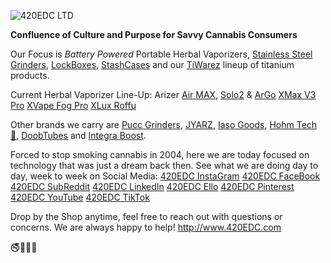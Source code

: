![420EDC LTD](https://user-images.githubusercontent.com/106893063/172053517-35f245f5-c21f-48d4-852d-c27d019ca043.png)

**Confluence of Culture and Purpose for Savvy Cannabis Consumers** 

Our Focus is _Battery Powered_ Portable Herbal Vaporizers, [Stainless Steel Grinders](https://www.420edc.com/grinders/), [LockBoxes](https://www.420edc.com/storage-solutions/lockbox/), [StashCases](https://www.420edc.com/storage-solutions/stashcase/) and our [TiWarez](https://www.420edc.com/tiwarez/) lineup of titanium products.  

Current Herbal Vaporizer Line-Up:
Arizer [Air MAX](https://www.420edc.com/arizer/air-max/), [Solo2](https://www.420edc.com/arizer/solo-2/) & [ArGo](https://www.420edc.com/arizer/argo/)
[XMax V3 Pro](https://www.420edc.com/xmax/)
[XVape Fog Pro](https://www.420edc.com/topgreen/xvape-fog-pro/)
[XLux Roffu](https://www.420edc.com/search.php?search_query=Roffu&section=product)

Other brands we carry are [Pucc Grinders](https://www.420edc.com/grinders/pucc-grinder/), [JYARZ](https://www.420edc.com/storage-solutions/jyarz/), [Iaso Goods](https://www.420edc.com/iaso-goods/), [Hohm Tech 🔋](https://www.420edc.com/hohm-tech/), [DoobTubes](https://www.420edc.com/storage-solutions/doob-tubes/) and [Integra Boost](https://www.420edc.com/integra/).  

Forced to stop smoking cannabis in 2004, here we are today focused on technology that was just a dream back then.  See what we are doing day to day, week to week on Social Media:
[420EDC InstaGram](https://www.instagram.com/420EDC/)
[420EDC FaceBook](https://www.facebook.com/420edc/)
[420EDC SubReddit](https://www.reddit.com/r/420EDC/)
[420EDC LinkedIn](http://www.linkedin.com/company/420edc)
[420EDC Ello](https://ello.co/420edc)
[420EDC Pinterest](https://www.pinterest.com/420edc/)
[420EDC YouTube](https://www.youtube.com/channel/UCOvhSWkxw90zQ9PVh1ztVJw)
[420EDC TikTok](https://www.tiktok.com/@420edc)

Drop by the Shop anytime, feel free to reach out with questions or concerns.  We are always happy to help!
http://www.420EDC.com

🚭🌲🌳🌴
